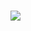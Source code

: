### <img src ="https://i.pinimg.com/originals/c5/b0/ef/c5b0efd093e22f5afd6ab66434061b4c.jpg">

<!--
**Kaptch/Kaptch** is a ✨ _special_ ✨ repository because its `README.md` (this file) appears on your GitHub profile.

Here are some ideas to get you started:

- 🔭 I’m currently working on ...
- 🌱 I’m currently learning ...
- 👯 I’m looking to collaborate on ...
- 🤔 I’m looking for help with ...
- 💬 Ask me about ...
- 📫 How to reach me: ...
- 😄 Pronouns: ...
- ⚡ Fun fact: ...
-->
